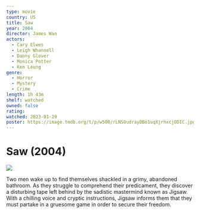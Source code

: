 ```yaml
---
type: movie
country: US
title: Saw
year: 2004
director: James Wan
actors:
  - Cary Elwes
  - Leigh Whannell
  - Danny Glover
  - Monica Potter
  - Ken Leung
genre:
  - Horror
  - Mystery
  - Crime
length: 1h 43m
shelf: watched
owned: false
rating:
watched: 2023-01-29
poster: https://image.tmdb.org/t/p/w500/rLNSOudrayDBo1uqXjrhxcjODIC.jpg
---
```


# Saw (2004)

![](https://image.tmdb.org/t/p/w500/rLNSOudrayDBo1uqXjrhxcjODIC.jpg)

Two men wake up to find themselves shackled in a grimy, abandoned bathroom. As they struggle to comprehend their predicament, they discover a disturbing tape left behind by the sadistic mastermind known as Jigsaw. With a chilling voice and cryptic instructions, Jigsaw informs them that they must partake in a gruesome game in order to secure their freedom.